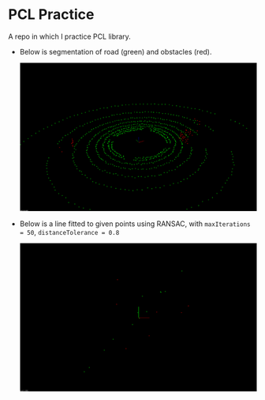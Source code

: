 # PCL Practice

A repo in which I practice PCL library.

- Below is segmentation of road (green) and obstacles (red).

	![obstacles+raod](demo/road+obstacles.png)
	
- Below is a line fitted to given points using RANSAC, with `maxIterations = 50`, `distanceTolerance = 0.8`

	![obstacles+raod](demo/fit-line.png)
